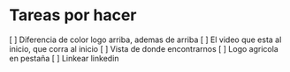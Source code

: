 # Tareas por hacer

[ ] Diferencia de color logo arriba, ademas de arriba
[ ] El video que esta al inicio, que corra al inicio
[ ] Vista de donde encontrarnos
[ ] Logo agricola en pestaña
[ ] Linkear linkedin
